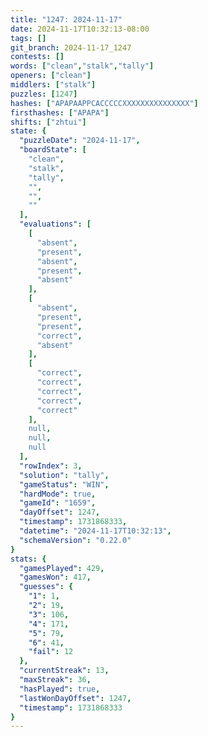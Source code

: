 ```yaml
---
title: "1247: 2024-11-17"
date: 2024-11-17T10:32:13-08:00
tags: []
git_branch: 2024-11-17_1247
contests: []
words: ["clean","stalk","tally"]
openers: ["clean"]
middlers: ["stalk"]
puzzles: [1247]
hashes: ["APAPAAPPCACCCCCXXXXXXXXXXXXXXX"]
firsthashes: ["APAPA"]
shifts: ["zhtui"]
state: {
  "puzzleDate": "2024-11-17",
  "boardState": [
    "clean",
    "stalk",
    "tally",
    "",
    "",
    ""
  ],
  "evaluations": [
    [
      "absent",
      "present",
      "absent",
      "present",
      "absent"
    ],
    [
      "absent",
      "present",
      "present",
      "correct",
      "absent"
    ],
    [
      "correct",
      "correct",
      "correct",
      "correct",
      "correct"
    ],
    null,
    null,
    null
  ],
  "rowIndex": 3,
  "solution": "tally",
  "gameStatus": "WIN",
  "hardMode": true,
  "gameId": "1659",
  "dayOffset": 1247,
  "timestamp": 1731868333,
  "datetime": "2024-11-17T10:32:13",
  "schemaVersion": "0.22.0"
}
stats: {
  "gamesPlayed": 429,
  "gamesWon": 417,
  "guesses": {
    "1": 1,
    "2": 19,
    "3": 106,
    "4": 171,
    "5": 79,
    "6": 41,
    "fail": 12
  },
  "currentStreak": 13,
  "maxStreak": 36,
  "hasPlayed": true,
  "lastWonDayOffset": 1247,
  "timestamp": 1731868333
}
---
```

<!-- more -->
